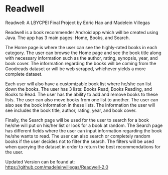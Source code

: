 # Readwell
Readwell: A LBYCPEI Final Project by Edric Hao and Madelein Villegas

Readwell is a book recommender Android app which will be created using Java. The app has 3 main pages: Home, Books, and Search.

The Home page is where the user can see the highly-rated books in each category. The user can browse the Home page and see the book title along with necessary information such as the author, rating, synopsis, year, and book cover. The information regarding the books will be coming from the Goodreads dataset or will be web scraped, whichever yields a more complete dataset.

Each user will also have a customizable book list where he/she can list down the books. The user has 3 lists: Books Read, Books Reading, and Books to Read. The user has the ability to add and remove books to these lists. The user can also move books from one list to another. The user can also see the book information in these lists. The information the user will see includes the book title, author, rating, year, and book cover.

Finally, the Search page will be used for the user to search for a book he/she will put on his/her list or look for a book at random. The Search page has different fields where the user can input information regarding the book he/she wants to read. The user can also search or completely random books if the user decides not to filter the search. The filters will be used when querying the dataset in order to return the best recommendations for the user. 

Updated Version can be found at: https://github.com/madeleinvillegas/Readwell-2.0
